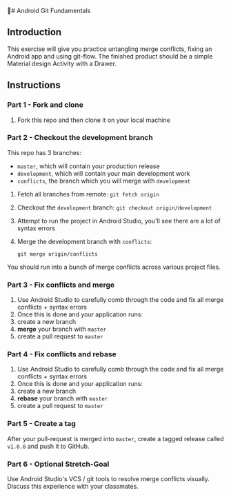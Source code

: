 # Android Git Fundamentals

## Introduction

This exercise will give you practice untangling merge conflicts, fixing an Android app and using git-flow. The finished product should be a simple Material design Activity with a Drawer.

## Instructions

### Part 1 - Fork and clone
1. Fork this repo and then clone it on your local machine

### Part 2 - Checkout the development branch
This repo has 3 branches:
  * `master`, which will contain your production release
  * `development`, which will contain your main development work
  * `conflicts`, the branch which you will merge with `development`
1. Fetch all branches from remote:
`git fetch origin`
2. Checkout the `development` branch:
`git checkout origin/development`
3. Attempt to run the project in Android Studio, you'll see there are a lot of syntax errors
4. Merge the development branch with `conflicts`:    

      `git merge origin/conflicts`
      
You should run into a bunch of merge conflicts across various project files. 

### Part 3 - Fix conflicts and merge
1. Use Android Studio to carefully comb through the code and fix all merge conflicts + syntax errors
2. Once this is done and your application runs:
  1. create a new branch
  2. **merge** your branch with `master`
  3. create a pull request to `master`

### Part 4 - Fix conflicts and rebase
1. Use Android Studio to carefully comb through the code and fix all merge conflicts + syntax errors
2. Once this is done and your application runs:
  1. create a new branch
  2. **rebase** your branch with `master`
  3. create a pull request to `master`

### Part 5 - Create a tag
After your pull-request is merged into `master`, create a tagged release called `v1.0.0` and push it to GitHub.

### Part 6 - Optional Stretch-Goal
Use Android Studio's VCS / git tools to resolve merge conflicts visually. Discuss this experience with your classmates.
